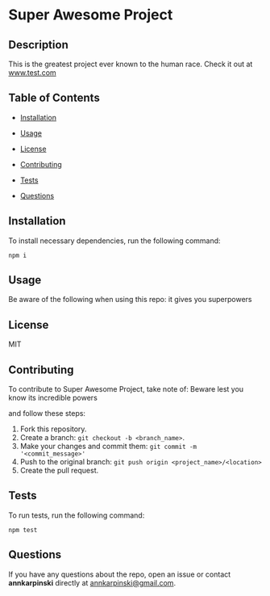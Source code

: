 # Super Awesome Project

## Description  

This is the greatest project ever known to the human race. Check it out at www.test.com

## Table of Contents

* [Installation](#installation)

* [Usage](#usage)

* [License](#license)

* [Contributing](#contributing)

* [Tests](#tests)

* [Questions](#questions)
    

## Installation

To install necessary dependencies, run the following command:

```
npm i
```

## Usage

Be aware of the following when using this repo:
it gives you superpowers

## License
    
MIT

 ## Contributing

 To contribute to Super Awesome Project, take note of: Beware lest you know its incredible powers 
 
 and follow these steps:

 1. Fork this repository.
 2. Create a branch: `git checkout -b <branch_name>`.
 3. Make your changes and commit them: `git commit -m '<commit_message>'`
 4. Push to the original branch: `git push origin <project_name>/<location>`
 5. Create the pull request.

## Tests

To run tests, run the following command:

```
npm test
```

## Questions

If you have any questions about the repo, open an issue or contact **annkarpinski** directly at <annkarpinski@gmail.com>.


